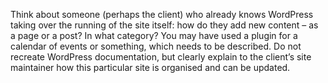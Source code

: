 Think about someone (perhaps the client) who already knows WordPress taking over the
running of the site itself: how do they add new content – as a page or a post? In what category? You may have used a plugin for a calendar of events or something, which needs to be described. Do not recreate WordPress documentation, but clearly explain to the client’s site maintainer how this
particular site is organised and can be updated.

